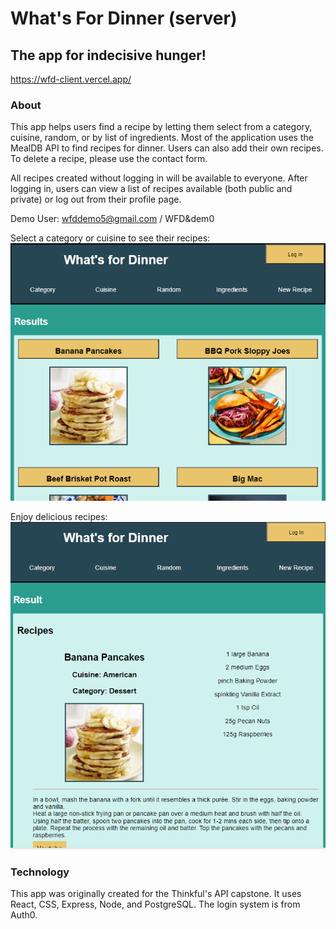 # What's For Dinner (server)
## The app for indecisive hunger!
https://wfd-client.vercel.app/

### About
This app helps users find a recipe by letting them select from a category, cuisine, random, or by list of ingredients. Most of the application uses the MealDB API to find recipes for dinner. Users can also add their own recipes. To delete a recipe, please use the contact form.

All recipes created without logging in will be available to everyone. After logging in, users can view a list of recipes available (both public and private) or log out from their profile page.

Demo User: wfddemo5@gmail.com / WFD&dem0

Select a category or cuisine to see their recipes:
![A list of American recipes](https://github.com/rileric/rileric.github.io/blob/main/wfd/WFD-mealList.png)

Enjoy delicious recipes:
![Banana Pancakes](https://github.com/rileric/rileric.github.io/blob/main/wfd/WFD-recipe.png)

### Technology
This app was originally created for the Thinkful's API capstone. It uses React, CSS, Express, Node, and PostgreSQL. The login system is from Auth0.




